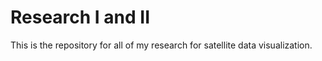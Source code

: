 # Research I and II
This is the repository for all of my research for satellite data visualization.
